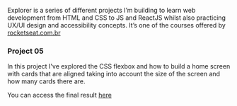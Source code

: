 Explorer is a series of different projects I’m building to learn web development from HTML and CSS to JS and ReactJS whilst also practicing UX/UI design and accessibility concepts.
It’s one of the courses offered by [rocketseat.com.br](https://rocketseat.com.br)

### Project 05
In this project I've explored the CSS flexbox and how to build a home screen with cards that are aligned taking into account the size of the screen and how many cards there are.

You can access the final result [here](https://dadaniela.github.io/explorer-project5/)
